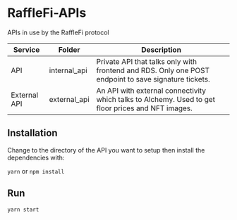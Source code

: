 # RaffleFi-APIs

APIs in use by the RaffleFi protocol

| Service | Folder |  Description |
| - |-|-|
| API | internal_api | Private API that talks only with frontend and RDS. Only one POST endpoint to save signature tickets. |
| External API | external_api | An API with external connectivity which talks to Alchemy. Used to get floor prices and NFT images. |

## Installation

Change to the directory of the API you want to setup then install the dependencies with:

`yarn` or `npm install`

## Run 

`yarn start`